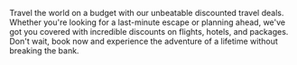 
Travel the world on a budget with our unbeatable discounted travel
            deals. Whether you're looking for a last-minute escape or planning
            ahead, we've got you covered with incredible discounts on flights,
            hotels, and packages. Don't wait, book now and experience the
            adventure of a lifetime without breaking the bank.